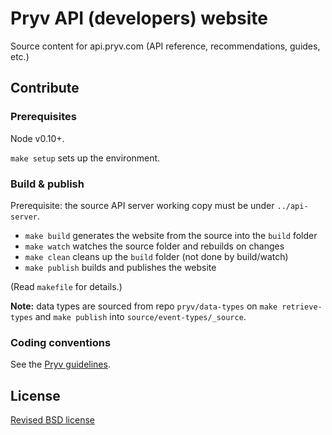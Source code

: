 # Pryv API (developers) website

Source content for api.pryv.com (API reference, recommendations, guides, etc.)


## Contribute

### Prerequisites

Node v0.10+.

`make setup` sets up the environment.


### Build & publish

Prerequisite: the source API server working copy must be under `../api-server`.

- `make build` generates the website from the source into the `build` folder
- `make watch` watches the source folder and rebuilds on changes
- `make clean` cleans up the `build` folder (not done by build/watch)
- `make publish` builds and publishes the website

(Read `makefile` for details.)

**Note:** data types are sourced from repo `pryv/data-types` on `make retrieve-types` and `make publish` into `source/event-types/_source`.


### Coding conventions

See the [Pryv guidelines](http://pryv.github.io/guidelines/).


## License

[Revised BSD license](https://github.com/pryv/documents/blob/master/license-bsd-revised.md)
